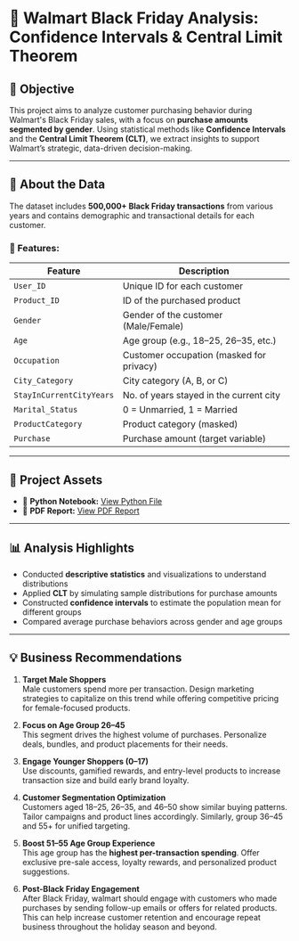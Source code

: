 # 🛒 Walmart Black Friday Analysis: Confidence Intervals & Central Limit Theorem

## 🎯 Objective

This project aims to analyze customer purchasing behavior during Walmart's Black Friday sales, with a focus on **purchase amounts segmented by gender**. Using statistical methods like **Confidence Intervals** and the **Central Limit Theorem (CLT)**, we extract insights to support Walmart’s strategic, data-driven decision-making.

---

## 📁 About the Data

The dataset includes **500,000+ Black Friday transactions** from various years and contains demographic and transactional details for each customer.

### 🔑 Features:

| Feature                    | Description                                         |
|---------------------------|-----------------------------------------------------|
| `User_ID`                 | Unique ID for each customer                        |
| `Product_ID`              | ID of the purchased product                        |
| `Gender`                  | Gender of the customer (Male/Female)               |
| `Age`                     | Age group (e.g., 18–25, 26–35, etc.)               |
| `Occupation`              | Customer occupation (masked for privacy)           |
| `City_Category`           | City category (A, B, or C)                         |
| `StayInCurrentCityYears`  | No. of years stayed in the current city            |
| `Marital_Status`          | 0 = Unmarried, 1 = Married                         |
| `ProductCategory`         | Product category (masked)                          |
| `Purchase`                | Purchase amount (target variable)                  |

---

## 📝 Project Assets

- 📄 **Python Notebook:** [View Python File](#)
- 📑 **PDF Report:** [View PDF Report](#)

---

## 📊 Analysis Highlights

- Conducted **descriptive statistics** and visualizations to understand distributions
- Applied **CLT** by simulating sample distributions for purchase amounts
- Constructed **confidence intervals** to estimate the population mean for different groups
- Compared average purchase behaviors across gender and age groups

---

## 💡 Business Recommendations

1. **Target Male Shoppers**  
   Male customers spend more per transaction. Design marketing strategies to capitalize on this trend while offering competitive pricing for female-focused products.

2. **Focus on Age Group 26–45**  
   This segment drives the highest volume of purchases. Personalize deals, bundles, and product placements for their needs.

3. **Engage Younger Shoppers (0–17)**  
   Use discounts, gamified rewards, and entry-level products to increase transaction size and build early brand loyalty.

4. **Customer Segmentation Optimization**  
   Customers aged 18–25, 26–35, and 46–50 show similar buying patterns. Tailor campaigns and product lines accordingly. Similarly, group 36–45 and 55+ for unified targeting.

5. **Boost 51–55 Age Group Experience**  
   This age group has the **highest per-transaction spending**. Offer exclusive pre-sale access, loyalty rewards, and personalized product suggestions.

6. **Post-Black Friday Engagement**  
   After Black Friday, walmart should engage with customers who made purchases by sending follow-up emails or offers for related products. This can help increase customer retention and encourage repeat business      throughout the holiday season and beyond.
